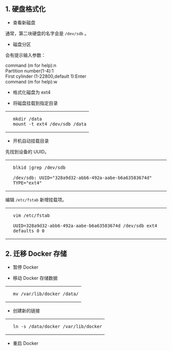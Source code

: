 ## 1\. 硬盘格式化

-   查看新磁盘

通常，第二块硬盘的名字会是 `/dev/sdb` 。

-   磁盘分区

会有提示输入参数：

command (m for help):n  
Partition number(1-4):1  
First cylinder (1-22800,default 1):Enter  
command (m for help):w

-   格式化磁盘为 ext4

-   将磁盘挂载到指定目录

<table><tbody><tr><td></td><td><pre tabindex="0"><code data-lang="bash"><span><span>mkdir /data
</span></span><span><span>mount -t ext4 /dev/sdb /data
</span></span></code></pre><span title="Copy to clipboard"></span></td></tr></tbody></table>

-   开机自动挂载目录

先找到设备的 UUID。

<table><tbody><tr><td></td><td><pre tabindex="0"><code data-lang="bash"><span><span>blkid <span>|</span>grep /dev/sdb
</span></span><span><span>
</span></span><span><span>/dev/sdb: <span>UUID</span><span>=</span><span>"328a9d32-abb6-492a-aabe-b6a63583674d"</span> <span>TYPE</span><span>=</span><span>"ext4"</span>
</span></span></code></pre><span title="Copy to clipboard"></span></td></tr></tbody></table>

编辑 `/etc/fstab` 新增挂载项。

<table><tbody><tr><td></td><td><pre tabindex="0"><code data-lang="bash"><span><span>vim /etc/fstab 
</span></span><span><span>
</span></span><span><span><span>UUID</span><span>=</span>328a9d32-abb6-492a-aabe-b6a63583674d /dev/sdb ext4 defaults <span>0</span> <span>0</span>
</span></span></code></pre><span title="Copy to clipboard"></span></td></tr></tbody></table>

## 2\. 迁移 Docker 存储

-   暂停 Docker

-   移动 Docker 存储数据

<table><tbody><tr><td></td><td><pre tabindex="0"><code data-lang="bash"><span><span>mv /var/lib/docker /data/
</span></span></code></pre><span title="Copy to clipboard"></span></td></tr></tbody></table>

-   创建新的链接

<table><tbody><tr><td></td><td><pre tabindex="0"><code data-lang="bash"><span><span>ln -s /data/docker /var/lib/docker
</span></span></code></pre><span title="Copy to clipboard"></span></td></tr></tbody></table>

-   重启 Docker